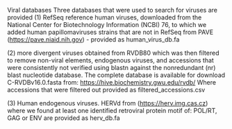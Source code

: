 Viral databases
Three databases that were used to search for viruses are provided
(1) RefSeq reference human viruses, downloaded from the National Center for Biotechnology Information (NCBI) 76, to which we added human papillomaviruses strains that are not in RefSeq from PAVE (https://pave.niaid.nih.gov) - provided as human_virus_db.fa

(2) more divergent viruses obtained from RVDB80 which was then filtered to remove non-viral elements, endogenous viruses, and accessions that were consistently not verified using blastn against the nonredundant (nr) blast nucleotide database. The complete database is available for download C-RVDBv16.0.fasta from: https://hive.biochemistry.gwu.edu/rvdb/
Where accessions that were filtered out provided as filtered_accessions.csv

(3) Human endogenous viruses. HERVd from (https://herv.img.cas.cz) where we found  at least one identified retroviral protein motif of: POL/RT, GAG or ENV are provided as herv_db.fa

